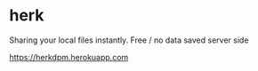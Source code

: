 # herk


Sharing your local files instantly.
Free / no data saved server side 


https://herkdpm.herokuapp.com
